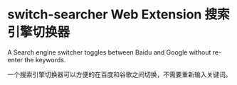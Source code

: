 # switch-searcher Web Extension 搜索引擎切换器
A Search engine switcher toggles between Baidu and Google without re-enter the keywords.

一个搜索引擎切换器可以方便的在百度和谷歌之间切换，不需要重新输入关键词。
